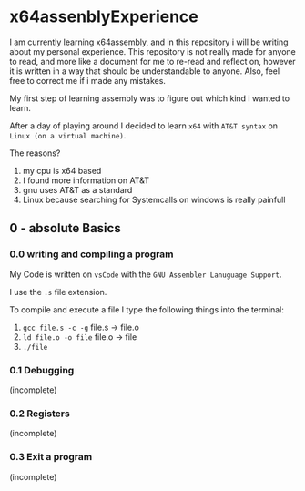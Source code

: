# x64assenblyExperience
I am currently learning x64assembly, and in this repository i will be writing about my personal experience.
This repository is not really made for anyone to read, and more like a document for me to re-read and reflect on, however it is written in a way that should be understandable to anyone.
Also, feel free to correct me if i made any mistakes. 

My first step of learning assembly was to figure out which kind i wanted to learn.

After a day of playing around I decided to learn `x64` with `AT&T syntax` on `Linux (on a virtual machine)`.

The reasons?
  1. my cpu is x64 based
  2. I found more information on AT&T
  3. gnu uses AT&T as a standard
  4. Linux because searching for Systemcalls on windows is really painfull

## 0 - absolute Basics
### 0.0 writing and compiling a program
My Code is written on `vsCode` with the `GNU Assembler Lanuguage Support`.

I use the `.s` file extension.

To compile and execute a file I type the following things into the terminal:
  1. `gcc file.s -c -g`    file.s -> file.o
  2. `ld file.o -o file`   file.o -> file
  3. `./file`

### 0.1 Debugging
  (incomplete)

### 0.2 Registers
  (incomplete)

### 0.3 Exit a program
  (incomplete)


